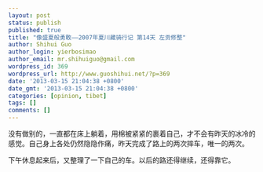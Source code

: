 ```yaml
---
layout: post
status: publish
published: true
title: "像盛夏般勇敢——2007年夏川藏骑行记 第14天 左贡修整"
author: Shihui Guo
author_login: yierbosimao
author_email: mr.shihuiguo@gmail.com
wordpress_id: 369
wordpress_url: http://www.guoshihui.net/?p=369
date: '2013-03-15 21:04:38 +0800'
date_gmt: '2013-03-15 21:04:38 +0800'
categories: [opinion, tibet]
tags: []
comments: []
---
```

<p>没有做别的，一直都在床上躺着，用棉被紧紧的裹着自己，才不会有昨天的冰冷的感觉。自己身上各处仍然隐隐作痛，昨天完成了路上的两次摔车，唯一的两次。</p>
<p>下午休息起来后，又整理了一下自己的车。以后的路还得继续，还得靠它。</p>
